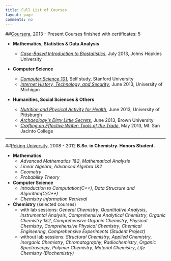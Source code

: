 ```yaml
---
title: Full List of Courses
layout: page
comments: no
---
```


##[Coursera](http://www.coursera.org), 2013 - Present
Courses finished with certificates: 5

- **Mathematics, Statistics & Data Analysis**
	- [*Case-Based Introduction to Biostatistics*](https://www.coursera.org/course/casebasedbiostat), July 2013, Johns Hopkins University

- **Computer Science**
	- [*Computer Science 101*](https://www.coursera.org/course/cs101), Self study, Stanford University
	- [*Internet History, Technology, and Security*](https://www.coursera.org/course/insidetheinternet), June 2013, University of Michigan

- **Humanities, Social Sciences & Others**
	- [*Nutrition and Physical Activity for Health*](https://www.coursera.org/course/nutrition), June 2013, University of Pittsburgh
	- [*Archaeology's Dirty Little Secrets*](https://www.coursera.org/course/secrets), June 2013, Brown University
	- [*Crafting an Effective Writer: Tools of the Trade*](https://www.coursera.org/course/basicwriting), May 2013, Mt. San Jacinto College

---

##[Peking University](http://english.pku.edu.cn/), 2008 - 2012
**B.Sc. in Chemistry. Honors Student.**

- **Mathematics**
	- *Advanced Mathematics 1&2*, *Mathematical Analysis* 
	- *Linear Algebra*, *Advanced Algebra 1&2*
	- *Geometry*
	- *Probability Theory*
- **Computer Science**
	- *Introduction to Computation(C++)*, *Data Structure and Algorithm(C/C++)*
	- *Chemistry Information Retrieval*
- **Chemistry** (selected courses)
	- with lab sessions: *General Chemistry*, *Quantitative Analysis*, *Instrumental Analysis*, *Comprehensive Analytical Chemistry*, *Organic Chemistry 1&2*, *Comprehensive Organic Chemistry*, *Physical Chemistry*, *Comprehensive Physical Chemistry*, *Chemical Engineering*, *Comprehensive Experiments (Student Project)*
	- without lab sessions: *Structural Chemistry*, *Applied Chemistry*, *Inorganic Chemistry*, *Chromatography*, *Radiochemistry*, *Organic Spectroscopy*, *Polymer Chemistry*, *Material Chemistry*, *Life Chemistry (Biochemistry)*       
     
